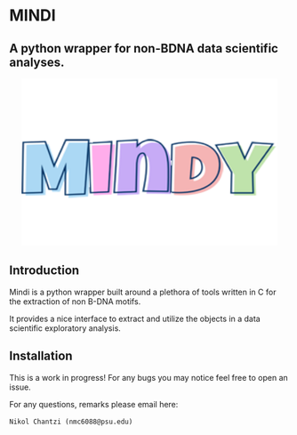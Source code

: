 # MINDI

## A python wrapper for non-BDNA data scientific analyses.

<p align="center">
  <img width="460" height="300" src="images/Mindy.png">
</p>

## Introduction

Mindi is a python wrapper built around a plethora of tools written in C for the extraction of non B-DNA motifs.

It provides a nice interface to extract and utilize the objects in a data scientific exploratory analysis.


## Installation




This is a work in progress! For any bugs you may notice feel free to open an issue.

For any questions, remarks please email here:

```
Nikol Chantzi (nmc6088@psu.edu)
```

